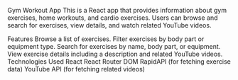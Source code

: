 Gym Workout App
This is a React app that provides information about gym exercises, home workouts, and cardio exercises. Users can browse and search for exercises, view details, and watch related YouTube videos.

Features
Browse a list of exercises.
Filter exercises by body part or equipment type.
Search for exercises by name, body part, or equipment.
View exercise details including a description and related YouTube videos.
Technologies Used
React
React Router DOM
RapidAPI (for fetching exercise data)
YouTube API (for fetching related videos)
